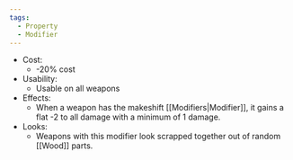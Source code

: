 ```yaml
---
tags:
  - Property
  - Modifier
---
```

* Cost:
	* -20% cost
* Usability:
	* Usable on all weapons
* Effects:
	* When a weapon has the makeshift [[Modifiers|Modifier]], it gains a flat -2 to all damage with a minimum of 1 damage.
* Looks:
	* Weapons with this modifier look scrapped together out of random [[Wood]] parts.